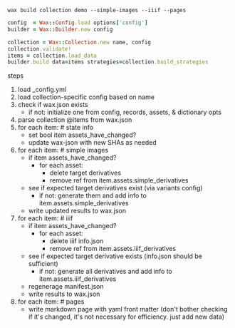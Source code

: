 
`wax build collection demo --simple-images --iiif --pages`

```rb
config  = Wax::Config.load options['config']
builder = Wax::Builder.new config

collection = Wax::Collection.new name, config
collection.validate!
items = collection.load_data
builder.build data=items strategies=collection.build_strategies
```

steps

1. load _config.yml
2. load collection-specific config based on name
3. check if wax.json exists
    - if not: initialize one from config, records, assets, & dictionary opts
4. parse collection @items from wax.json
5. for each item: # state info
    - set bool item assets_have_changed?
    - update wax-json with new SHAs as needed
7. for each item: # simple images
   - if item assets_have_changed?
      + for each asset:
        - delete target derivatives
        - remove ref from item.assets.simple_derivatives
    - see if expected target derivatives exist (via variants config)
      + if not: generate them and add info to item.assets.simple_derivatives
    - write updated results to wax.json
8. for each item: # iiif
    - if item assets_have_changed?
      + for each asset:
        - delete iiif info.json
        - remove ref from item.assets.iiif_derivatives
    - see if expected target derivative exists (info.json should be sufficient)
      + if not: generate all derivatives and add info to item.assets.iiif_derivatives
    - regenerage manifest.json
    - write results to wax.json
9. for each item: # pages
    - write markdown page with yaml front matter (don't bother checking if it's changed, it's not necessary for efficiency. just add new data)
